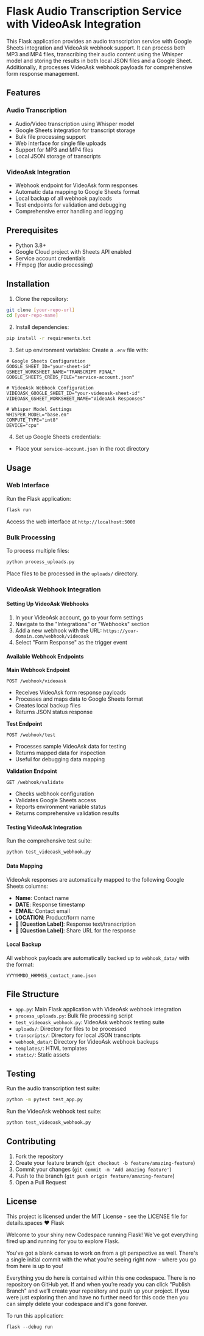 # Flask Audio Transcription Service with VideoAsk Integration

This Flask application provides an audio transcription service with Google Sheets integration and VideoAsk webhook support. It can process both MP3 and MP4 files, transcribing their audio content using the Whisper model and storing the results in both local JSON files and a Google Sheet. Additionally, it processes VideoAsk webhook payloads for comprehensive form response management.

## Features

### Audio Transcription
- Audio/Video transcription using Whisper model
- Google Sheets integration for transcript storage
- Bulk file processing support
- Web interface for single file uploads
- Support for MP3 and MP4 files
- Local JSON storage of transcripts

### VideoAsk Integration
- Webhook endpoint for VideoAsk form responses
- Automatic data mapping to Google Sheets format
- Local backup of all webhook payloads
- Test endpoints for validation and debugging
- Comprehensive error handling and logging

## Prerequisites

- Python 3.8+
- Google Cloud project with Sheets API enabled
- Service account credentials
- FFmpeg (for audio processing)

## Installation

1. Clone the repository:
```bash
git clone [your-repo-url]
cd [your-repo-name]
```

2. Install dependencies:
```bash
pip install -r requirements.txt
```

3. Set up environment variables:
Create a `.env` file with:
```
# Google Sheets Configuration
GOOGLE_SHEET_ID="your-sheet-id"
GSHEET_WORKSHEET_NAME="TRANSCRIPT FINAL"
GOOGLE_SHEETS_CREDS_FILE="service-account.json"

# VideoAsk Webhook Configuration
VIDEOASK_GOOGLE_SHEET_ID="your-videoask-sheet-id"
VIDEOASK_GSHEET_WORKSHEET_NAME="VideoAsk Responses"

# Whisper Model Settings
WHISPER_MODEL="base.en"
COMPUTE_TYPE="int8"
DEVICE="cpu"
```

4. Set up Google Sheets credentials:
- Place your `service-account.json` in the root directory

## Usage

### Web Interface
Run the Flask application:
```bash
flask run
```
Access the web interface at `http://localhost:5000`

### Bulk Processing
To process multiple files:
```bash
python process_uploads.py
```

Place files to be processed in the `uploads/` directory.

### VideoAsk Webhook Integration

#### Setting Up VideoAsk Webhooks
1. In your VideoAsk account, go to your form settings
2. Navigate to the "Integrations" or "Webhooks" section
3. Add a new webhook with the URL: `https://your-domain.com/webhook/videoask`
4. Select "Form Response" as the trigger event

#### Available Webhook Endpoints

**Main Webhook Endpoint**
```
POST /webhook/videoask
```
- Receives VideoAsk form response payloads
- Processes and maps data to Google Sheets format
- Creates local backup files
- Returns JSON status response

**Test Endpoint**
```
POST /webhook/test
```
- Processes sample VideoAsk data for testing
- Returns mapped data for inspection
- Useful for debugging data mapping

**Validation Endpoint**
```
GET /webhook/validate
```
- Checks webhook configuration
- Validates Google Sheets access
- Reports environment variable status
- Returns comprehensive validation results

#### Testing VideoAsk Integration
Run the comprehensive test suite:
```bash
python test_videoask_webhook.py
```

#### Data Mapping
VideoAsk responses are automatically mapped to the following Google Sheets columns:
- **Name**: Contact name
- **DATE**: Response timestamp
- **EMAIL**: Contact email
- **LOCATION**: Product/form name
- **📝 [Question Label]**: Response text/transcription
- **🔗 [Question Label]**: Share URL for the response

#### Local Backup
All webhook payloads are automatically backed up to `webhook_data/` with the format:
```
YYYYMMDD_HHMMSS_contact_name.json
```

## File Structure
- `app.py`: Main Flask application with VideoAsk webhook integration
- `process_uploads.py`: Bulk file processing script
- `test_videoask_webhook.py`: VideoAsk webhook testing suite
- `uploads/`: Directory for files to be processed
- `transcripts/`: Directory for local JSON transcripts
- `webhook_data/`: Directory for VideoAsk webhook backups
- `templates/`: HTML templates
- `static/`: Static assets

## Testing
Run the audio transcription test suite:
```bash
python -m pytest test_app.py
```

Run the VideoAsk webhook test suite:
```bash
python test_videoask_webhook.py
```

## Contributing
1. Fork the repository
2. Create your feature branch (`git checkout -b feature/amazing-feature`)
3. Commit your changes (`git commit -m 'Add amazing feature'`)
4. Push to the branch (`git push origin feature/amazing-feature`)
5. Open a Pull Request

## License
This project is licensed under the MIT License - see the LICENSE file for details.spaces ♥️ Flask

Welcome to your shiny new Codespace running Flask! We've got everything fired up and running for you to explore Flask.

You've got a blank canvas to work on from a git perspective as well. There's a single initial commit with the what you're seeing right now - where you go from here is up to you!

Everything you do here is contained within this one codespace. There is no repository on GitHub yet. If and when you’re ready you can click "Publish Branch" and we’ll create your repository and push up your project. If you were just exploring then and have no further need for this code then you can simply delete your codespace and it's gone forever.

To run this application:

```
flask --debug run
```
